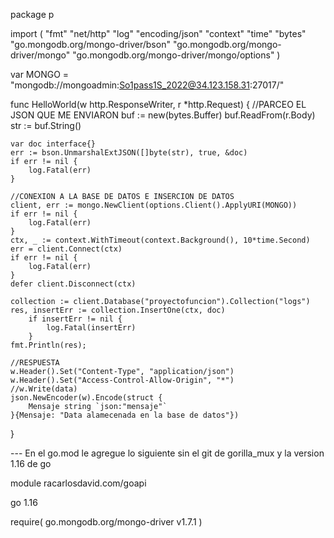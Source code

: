 package p

import (
	"fmt" 
    "net/http" 
    "log" 
	"encoding/json" 
	"context" 
	"time" 
	"bytes" 
	"go.mongodb.org/mongo-driver/bson" 
	"go.mongodb.org/mongo-driver/mongo"
	"go.mongodb.org/mongo-driver/mongo/options"
)

var MONGO = "mongodb://mongoadmin:So1pass1S_2022@34.123.158.31:27017/"

func HelloWorld(w http.ResponseWriter, r *http.Request) {
	//PARCEO EL JSON QUE ME ENVIARON
	buf := new(bytes.Buffer)
    buf.ReadFrom(r.Body)
    str := buf.String()

	var doc interface{}
	err := bson.UnmarshalExtJSON([]byte(str), true, &doc)
	if err != nil {
		log.Fatal(err)
	}

	//CONEXION A LA BASE DE DATOS E INSERCION DE DATOS
	client, err := mongo.NewClient(options.Client().ApplyURI(MONGO))
	if err != nil {
		log.Fatal(err)
	}
	ctx, _ := context.WithTimeout(context.Background(), 10*time.Second)
	err = client.Connect(ctx)
	if err != nil {
		log.Fatal(err)
	}
	defer client.Disconnect(ctx)

	collection := client.Database("proyectofuncion").Collection("logs")
	res, insertErr := collection.InsertOne(ctx, doc)
		if insertErr != nil {
			log.Fatal(insertErr)
		}
    fmt.Println(res);

	//RESPUESTA
	w.Header().Set("Content-Type", "application/json")
   	w.Header().Set("Access-Control-Allow-Origin", "*")
   	//w.Write(data)
	json.NewEncoder(w).Encode(struct {
		Mensaje string `json:"mensaje"`
	}{Mensaje: "Data alamecenada en la base de datos"})
}




--- En el go.mod le agregue lo siguiente sin el git de gorilla_mux y la version 1.16 de go


module racarlosdavid.com/goapi

go 1.16

require(
    go.mongodb.org/mongo-driver v1.7.1
)
